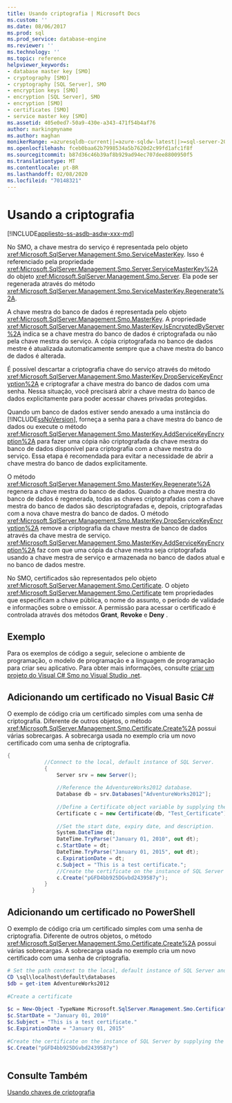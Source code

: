 ```yaml
---
title: Usando criptografia | Microsoft Docs
ms.custom: ''
ms.date: 08/06/2017
ms.prod: sql
ms.prod_service: database-engine
ms.reviewer: ''
ms.technology: ''
ms.topic: reference
helpviewer_keywords:
- database master key [SMO]
- cryptography [SMO]
- cryptography [SQL Server], SMO
- encryption keys [SMO]
- encryption [SQL Server], SMO
- encryption [SMO]
- certificates [SMO]
- service master key [SMO]
ms.assetid: 405e0ed7-50a9-430e-a343-471f54b4af76
author: markingmyname
ms.author: maghan
monikerRange: =azuresqldb-current||=azure-sqldw-latest||>=sql-server-2016||=sqlallproducts-allversions||>=sql-server-linux-2017||=azuresqldb-mi-current
ms.openlocfilehash: fceb0baa62b7998534a5b7620d2c99fd1afc1f8f
ms.sourcegitcommit: b87d36c46b39af8b929ad94ec707dee8800950f5
ms.translationtype: MT
ms.contentlocale: pt-BR
ms.lasthandoff: 02/08/2020
ms.locfileid: "70148321"
---
```

# <a name="using-encryption"></a>Usando a criptografia
[!INCLUDE[appliesto-ss-asdb-asdw-xxx-md](../../../includes/appliesto-ss-asdb-asdw-xxx-md.md)]

  No SMO, a chave mestra do serviço é representada pelo objeto <xref:Microsoft.SqlServer.Management.Smo.ServiceMasterKey>. Isso é referenciado pela propriedade <xref:Microsoft.SqlServer.Management.Smo.Server.ServiceMasterKey%2A> do objeto <xref:Microsoft.SqlServer.Management.Smo.Server>. Ela pode ser regenerada através do método <xref:Microsoft.SqlServer.Management.Smo.ServiceMasterKey.Regenerate%2A>.  
  
 A chave mestra do banco de dados é representada pelo objeto <xref:Microsoft.SqlServer.Management.Smo.MasterKey>. A propriedade <xref:Microsoft.SqlServer.Management.Smo.MasterKey.IsEncryptedByServer%2A> indica se a chave mestra do banco de dados é criptografada ou não pela chave mestra do serviço. A cópia criptografada no banco de dados mestre é atualizada automaticamente sempre que a chave mestra do banco de dados é alterada.  
  
 É possível descartar a criptografia chave do serviço através do método <xref:Microsoft.SqlServer.Management.Smo.MasterKey.DropServiceKeyEncryption%2A> e criptografar a chave mestra do banco de dados com uma senha. Nessa situação, você precisará abrir a chave mestra do banco de dados explicitamente para poder acessar chaves privadas protegidas.  
  
 Quando um banco de dados estiver sendo anexado a uma instância do [!INCLUDE[ssNoVersion](../../../includes/ssnoversion-md.md)], forneça a senha para a chave mestra do banco de dados ou execute o método <xref:Microsoft.SqlServer.Management.Smo.MasterKey.AddServiceKeyEncryption%2A> para fazer uma cópia não criptografada da chave mestra do banco de dados disponível para criptografia com a chave mestra do serviço. Essa etapa é recomendada para evitar a necessidade de abrir a chave mestra do banco de dados explicitamente.  
  
 O método <xref:Microsoft.SqlServer.Management.Smo.MasterKey.Regenerate%2A> regenera a chave mestra do banco de dados. Quando a chave mestra do banco de dados é regenerada, todas as chaves criptografadas com a chave mestra do banco de dados são descriptografadas e, depois, criptografadas com a nova chave mestra do banco de dados. O método <xref:Microsoft.SqlServer.Management.Smo.MasterKey.DropServiceKeyEncryption%2A> remove a criptografia da chave mestra de banco de dados através da chave mestra de serviço. 
  <xref:Microsoft.SqlServer.Management.Smo.MasterKey.AddServiceKeyEncryption%2A> faz com que uma cópia da chave mestra seja criptografada usando a chave mestra de serviço e armazenada no banco de dados atual e no banco de dados mestre.  
  
 No SMO, certificados são representados pelo objeto <xref:Microsoft.SqlServer.Management.Smo.Certificate>. O objeto <xref:Microsoft.SqlServer.Management.Smo.Certificate> tem propriedades que especificam a chave pública, o nome do assunto, o período de validade e informações sobre o emissor. A permissão para acessar o certificado é controlada através dos métodos **Grant**, **Revoke** e **Deny** .  
  
## <a name="example"></a>Exemplo  
 Para os exemplos de código a seguir, selecione o ambiente de programação, o modelo de programação e a linguagem de programação para criar seu aplicativo. Para obter mais informações, consulte [criar um projeto do Visual C&#35; Smo no Visual Studio .net](../../../relational-databases/server-management-objects-smo/how-to-create-a-visual-csharp-smo-project-in-visual-studio-net.md).  
  
## <a name="adding-a-certificate-in-visual-c"></a>Adicionando um certificado no Visual Basic C#  
 O exemplo de código cria um certificado simples com uma senha de criptografia. Diferente de outros objetos, o método <xref:Microsoft.SqlServer.Management.Smo.Certificate.Create%2A> possui várias sobrecargas. A sobrecarga usada no exemplo cria um novo certificado com uma senha de criptografia.  
  
```csharp  
{  
            //Connect to the local, default instance of SQL Server.   
            {  
                Server srv = new Server();  
  
                //Reference the AdventureWorks2012 database.   
                Database db = srv.Databases["AdventureWorks2012"];  
  
                //Define a Certificate object variable by supplying the parent database and name in the constructor.   
                Certificate c = new Certificate(db, "Test_Certificate");  
  
                //Set the start date, expiry date, and description.   
                System.DateTime dt;  
                DateTime.TryParse("January 01, 2010", out dt);  
                c.StartDate = dt;  
                DateTime.TryParse("January 01, 2015", out dt);  
                c.ExpirationDate = dt;  
                c.Subject = "This is a test certificate.";  
                //Create the certificate on the instance of SQL Server by supplying the certificate password argument.   
                c.Create("pGFD4bb925DGvbd2439587y");  
            }  
        }   
```  
  
## <a name="adding-a-certificate-in-powershell"></a>Adicionando um certificado no PowerShell  
 O exemplo de código cria um certificado simples com uma senha de criptografia. Diferente de outros objetos, o método <xref:Microsoft.SqlServer.Management.Smo.Certificate.Create%2A> possui várias sobrecargas. A sobrecarga usada no exemplo cria um novo certificado com uma senha de criptografia.  
  
```powershell  
# Set the path context to the local, default instance of SQL Server and get a reference to AdventureWorks2012  
CD \sql\localhost\default\databases  
$db = get-item AdventureWorks2012  
  
#Create a certificate  
  
$c = New-Object -TypeName Microsoft.SqlServer.Management.Smo.Certificate -argumentlist $db, "Test_Certificate"  
$c.StartDate = "January 01, 2010"  
$c.Subject = "This is a test certificate."  
$c.ExpirationDate = "January 01, 2015"  
  
#Create the certificate on the instance of SQL Server by supplying the certificate password argument.  
$c.Create("pGFD4bb925DGvbd2439587y")  
  
```  
  
## <a name="see-also"></a>Consulte Também  
 [Usando chaves de criptografia](../../../relational-databases/server-management-objects-smo/tasks/using-encryption.md)  
  
  
